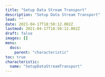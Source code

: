 ```yaml
---
title: "Setup Data Stream Transport"
description: "Setup Data Stream Transport"
lead: ""
date: 2021-04-17T18:50:12.002Z
lastmod: 2021-04-17T18:50:12.002Z
draft: false
images: []
menu:
  docs:
    parent: "characteristic"
toc: true
characteristic:
  name: "SetupDataStreamTransport"
---
```

